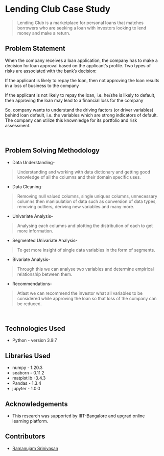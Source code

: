 # Lending Club Case Study
> Lending Club is a marketplace for personal loans that matches borrowers who are seeking a loan with investors looking to lend money and make a return. 

## Problem Statement
When the company receives a loan application, the company has to make a decision for loan approval based on the applicant’s profile. Two types of risks are associated with the bank’s decision:

If the applicant is likely to repay the loan, then not approving the loan results in a loss of business to the company

If the applicant is not likely to repay the loan, i.e. he/she is likely to default, then approving the loan may lead to a financial loss for the company

So, company wants to understand the driving factors (or driver variables) behind loan default, i.e. the variables which are strong indicators of default.  The company can utilize this knownledge for its portfolio and risk assessment. 

<br>

## Problem Solving Methodology
* Data Understanding-
> Understanding and working with data dictionary and getting good knowledge of all the columns and their domain specific uses.
* Data Cleaning-
> Removing null valued columns, single uniques columns, unnecessary columns then manipulation of data such as conversion of data types, removing outliers, deriving new variables and many more.
* Univariate Analysis-
> Analysing each columns and plotting the distribution of each to get more information.
* Segmented Univariate Analysis-
> To get more insight of single data variables in the form of segments.
* Bivariate Analysis-
> Through this we can analyse two variables and determine empirical relationship between them.
* Recommendations-
> Atlast we can recommend the investor what all variables to be considered while approving the loan so that loss of the company can be reduced. 

<br>

## Technologies Used
- Python - version 3.9.7

## Libraries Used
- numpy - 1.20.3
- seaborn - 0.11.2
- matplotlib -3.4.3
- Pandas - 1.3.4
- jupyter - 1.0.0

## Acknowledgements
- This research was supported by IIIT-Bangalore and upgrad online learning platform.

## Contributors
* [Ramanujam Srinivasan](https://github.com/srinirama/)

